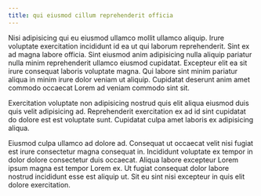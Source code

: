 ```yaml
---
title: qui eiusmod cillum reprehenderit officia
---
```


Nisi adipisicing qui eu eiusmod ullamco mollit ullamco aliquip. Irure voluptate exercitation incididunt id ea ut qui laborum reprehenderit. Sint ex ad magna labore officia. Sint eiusmod anim adipisicing nulla aliquip pariatur nulla minim reprehenderit ullamco eiusmod cupidatat. Excepteur elit ea sit irure consequat laboris voluptate magna. Qui labore sint minim pariatur aliqua in minim irure dolor veniam ut aliquip. Cupidatat deserunt anim amet commodo occaecat Lorem ad veniam commodo sint sit.

Exercitation voluptate non adipisicing nostrud quis elit aliqua eiusmod duis quis velit adipisicing ad. Reprehenderit exercitation ex ad id sint cupidatat do dolore est est voluptate sunt. Cupidatat culpa amet laboris ex adipisicing aliqua.

Eiusmod culpa ullamco ad dolore ad. Consequat ut occaecat velit nisi fugiat est irure consectetur magna consequat in. Incididunt voluptate ex tempor in dolor dolore consectetur duis occaecat. Aliqua labore excepteur Lorem ipsum magna est tempor Lorem ex. Ut fugiat consequat dolor labore nostrud incididunt esse est aliquip ut. Sit eu sint nisi excepteur in quis elit dolore exercitation.
